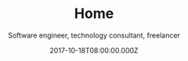 ---
title: Home
date: 2017-10-18T08:00:00.000Z
meta:
  title: Ante Mihalj senior software engineer - personal web
  keywords: senior software developer,senior engineer,.NET development,Golang development,Salesforce development,Cloud development,Kubernetes
  description: I am a software engineer with 20 years of professional development experience in various technologies 
h1: Ante Mihalj
subtitle: Software engineer, technology consultant, freelancer
avatar:
  alt: Ante Mihalj
  image_xs: /img/ante-xs.png
  image_m: /img/ante-s.png
  image_l: /img/ante-m.png
  image_xl: /img/ante-l.png
social:
  twitter: https://twitter.com/ante_mihalj
  facebook: https://www.facebook.com/ante.mihalj.94
  linkedin: https://www.linkedin.com/in/ante-mihalj-a3558050/
  github: https://github.com/amihalj

introduction:
  title: About me
  responsive_image:
    alt: Ante Mihalj
    image_xs: /img/ante-s.png
    image_l: /img/ante-m.png
    class: no_shift
  content: >-
    My name is Ante, I am a software engineer with 20+Y working experience in software development. 


    
    During that time I have worked through different roles and technologies during which time I have acquired knowledge and skills to successfully deliver them into practice. My experience includes software development with an understanding of complex business domains, team leadership, team education and technology consultancy. I am not afraid to take on new challenges and adapt to situations.



    I value hard work, team spirit and constant search for knowledge. Lots of software engineers look for a way out of technology, I choose to stay in.

    Check my [CV](/cv/ante-mihalj-cv/) 
  
personal:
  title: My history
  subtitle: or some ancient history
  content: >-
    __Enterprise era__:


    I have started __software development__ during my college, started with some standard stuff at the time (__JAVA__, __.NET__). It was big at the time, banks and corps were constantly looking for workforce to cover their thirst for development. That was the time everybody were doing stuff like: 

    - Java enterprise

    - EJB (java beans)

    - .NET WebForms

    - Oracle DB, MSSQLServer, IBM DB2


    Like I said, everybody was doing that, I was doing that too. I learned a lot about that world, enterprise software and banking in general. But after a bit, I was a bit bored with it so I started with other things like __CMS__, __Javascript__, __MVC__ and some open-source projects that were evolving around HTML, CSS etc.


    __Start-up era__:


    Then it came 2008 with economic crisis and 2009 with recession. Suddenly all these enterprise and bank projects were hit hard, I realized it is time to adapt or to burn. Luckily I was already one foot in the door with open-source projects and I just switched to these new cool technologies where everything seemed tangible. ou could develop faster, you could demo it sooner than ever before. At the time I was joining a few startups, we were delivering products faster than ever before with these cool technologies:

    - .NET MVC

    - NodeJS

    - MongoDB

    - Single page apps
      - jQuery, Angular
      - HTML, CSS, SCSS, bootstrap




    __Cloud era__:


    After few startups and few years working there I have learn one thing:

    To deliver an application it takes 2 basic steps:

    - write application code

    - deploy and run it

    
    Second step is equaly important as the first one. Operations matter! Apps should be deployed to scale up if necessary or  should scale down to preserve budget if necessary.


    At the time I was working on __Salesforce.com__ platform. It is cloud native __CRM__ number one in the world, and even though it is cloud-native, some things cannot be fixed by adding more money to it. Tried to improve its scalability by integrating part of the system with other cloud providers, doing in-cloud computations etc. Some things just have to have the different architecture to be cloud-ready.


    I have started to work with different clouds and services (Heroku, AWS, IBM), learned a lot about services and automation processes, reusable components and vendor services like:

    - AWS lambda

    - AWS Cognito

    - Kubernetes

    - Docker containers

    - monitoring
      - Prometheus
      - Grafana
      - Cloudwatch

    
    At this time I already started with full time freelancing, I learned to adapt to new technologies quickly as the client would require to. I guess you __can__ teach an old dog some new trick.


    __Educational era__: 


    As I said in the previous section, I learned a lot about operations and clouds. Apps should scale!

    On the other hand, I have also realized I can't scale like that, my time is limited. I have to learn new technologies every day, I need to adapt them, but also I need to __teach__ younger devs how to do the same. How to adapt, how to learn from the dev process.

    I have to learn from younger devs about new cool technologies and at the same time teach them the best I can:

    - teach

    - learn

    - apply


    Still doing that. Still trying.



freelance:
  title: What do I offer
  content: >-
    I work as a __freelancer__, focused on following deliveries:

      - educating a team of developers to perform better collaboration on a project
      - software arhitect/consultant for microserviced systems
      - clean code education, peer reviewing
      - __Go__ programming language education
      - __Rust__ programming language education


projects:
  title: Some of (last) projects I have worked on
  list:

  - title: Stockex
    link: /cv/ante-mihalj-cv/#stockex
    description: Stockex is a software service to support company auction/bidding system. 
    technologies: 
    - Rust
    - Postgres
    - Svelte
    - OpenAPI
    - Docker

  - title: IBM cloud 
    link: /cv/ante-mihalj-cv/#ibm
    description: IBM cloud is an enterprise designed cloud infrastructure, supported by a large number of engineers and companies through collaboration. The goal is to provide top class enterprise solution for cloud based IT applications... [more info](https://www.ibm.com/cloud)
    technologies: 
    - Go
    - Kubernetes
    - Docker

  - title: Repsly 
    link: /cv/ante-mihalj-cv/#repsly
    description: Repsly is the most advanced field team activation and mobile sales force tool designed for mobile teams in merchandise and similar industries. It enables mobile and coordinating teams work together in real time  ... [more info](http://www.repsly.com)
    technologies: 
    - ASP.NET
    - IIS
    - Microsoft SQLServer
    - HTML5
    - CSS3
    - jQuery

  - title: Monica control center
    link: /cv/ante-mihalj-cv/#monica
    description: Satellite ground station graphical interface to keep instrument measurement, alarms and commands aligned. It is very satellite industry specific ... [more info](http://www.amphinicy.com/monica/)
    technologies: 
    - NodeJS
    - HTML5
    - CSS3
    - Angular
    - Gulp
    - Grunt

  - title: Basket SaaS
    link: /cv/ante-mihalj-cv/#elastic-api
    description: Basket as a service - scalable cloud system that integrates with Salesforce platform and performs as a bridge between massive web traffic and salesforce limited ordering system... [more info](http://www.cloudsense.com)
    technologies: 
    - Salesforce Dev
    - PostgreSQL
    - MongoDB
    - NodeJS
    - Gulp
    - Grunt
    - HTML5
    - CSS3
    - Angular
    - Heroku
    - Docker


education:

- title: Software engineer
  organization: University of Zagreb, Faculty of Electrical Engineering and Computing, Department of Telecommunication (Croatia)
  years: 1999- 2004
  degree: Engineer of telecommunications and electronics
  level: M. Sc. in computer science

- title: High-school graduate
  organization: Mathematical gymnasium in Zagreb, Croatia (MIOC)
  years: 1995- 1999
  degree: High school

- title: Hard-work experience
  years: 2004 - now
  degree: Principal consultant

skills:

- title: Server side technologies
  points:
  - __Microsoft__ - Server, ASP.NET, Webforms, MVC, WebApi, ASP.NET Core
  - __Java__ - Java EE, Java Beans, Spring Framework, ...
  - __NodeJS__ - ExpressJS, Restify, AWS SDK, ...
  - __Linux__ - AWS EC2, Nginx
  - __Other popular languages__ - Go, Rust, bash

- title: Cloud and related technologies
  points:
  - __AWS__ - S3, API Gateway, CloudFormation, Lambda functions, Cognito, CloudWatch, SNS, SQS ...
  - __Heroku__ - deployed several apps (personal and commercial) on that platform
  - __Containers__ - Docker, Dokku, Kubernetes, ...
  - __Cloud web services__ - Redis, Memcache, AQMP, ...


- title: Front end technologies
  points:
  - __General__ - HTML5, CSS3, SCSS, SASS
  - __Javascript__ - VanillaJS, jQuery, Angular, React, Svelte
  - __Tools__ - grunt, gulp, webpack

- title: Databases
  points:
  - __Microsoft__ - SQL server, SQL Express
  - __IBM DB2__
  - __Amazon DynamoDB__
  - __Oracle__ 
  - __open source__ - MySQL, PostgreSQL
  - __MongoDB__

- title: Content managment systems
  points:
  - __Umbraco CMS__ - created a dozen of umbraco backed-up websites
  - __KeystoneJS__ - NodeJS based CMS
  - __Hugo__ + Netlify CMS - static website generator + CMS = blazing fast websites

- title: CRM
  points:
  - __Salesforce.com__ - development, integration, testing
  - __ZohoCRM__ - personal use

- title: Other
  points:
  - __Design__ - UX, paper prototyping, AB testing
  - __Versioning systems__ - git, mercurial, svn
  - __Hosting__ - Heroku, AWS, Azure, .NET 

hobbies:
  title: My hobbies
  subtitle: Well, I am not a robot, I do other things in life too
  list:
  - title: Music
    content: Playing guitar since I was a kid, both acoustic and electric - rocked socks of my parents and neighbors. Played in a few rock bands, still playing in one ... nothing too serious
    responsive_image:
      alt: Ante mihalj guitarist
      image_xs: /img/guitar-s.jpg
      image_m: /img/guitar-m.jpg
      image_xl: /img/guitar-xl.jpg
  - title: Chillin'
    content: Very rare but precious
    responsive_image:
      alt: me chillin
      image_xs: /img/chill-s.jpg
      image_m: /img/chill-m.jpg
      image_xl: /img/chill-xl.jpg
---